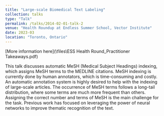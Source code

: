 ```yaml
---
title: "Large-scale Biomedical Text Labeling"
collection: talks
type: "Talk"
permalink: /talks/2014-02-01-talk-2
venue: "Health Roundup at Endless Summer School, Vector Institute"
date: 2023-03
location: "Toronto, Ontario"
---
```

[More information here](\files\ESS Health Round_Practitioner Takeaways.pdf)

This talk discusses automatic MeSH (Medical Subject Headings) indexing, which assigns
MeSH terms to the MEDLINE citations. MeSH indexing is currently done by human annotators,
which is time-consuming and costly. An automatic annotation system is highly desired to help
with the indexing of large-scale articles. The occurrence of MeSH terms follows a long-tail
distribution, where some terms are much more frequent than others. Assigning the correct
number and terms of MeSH is the main challenge for the task. Previous work has focused on
leveraging the power of neural networks to improve thematic recognition of the text.
